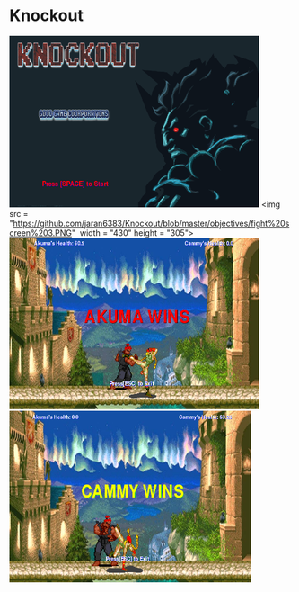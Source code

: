 # Knockout
<img src = "https://github.com/jaran6383/Knockout/blob/master/objectives/start%20screen.PNG" width = "445" height = "305">       <img src = "https://github.com/jaran6383/Knockout/blob/master/objectives/fight%20screen%203.PNG"  width = "430" height = "305"> 
<img src = "https://github.com/jaran6383/Knockout/blob/master/objectives/akuma%20wins%20screen.PNG" width = "445" height = "305"><img src = "https://github.com/jaran6383/Knockout/blob/master/objectives/cammy%20wins%20screen.PNG" width = "430" height = "305">
